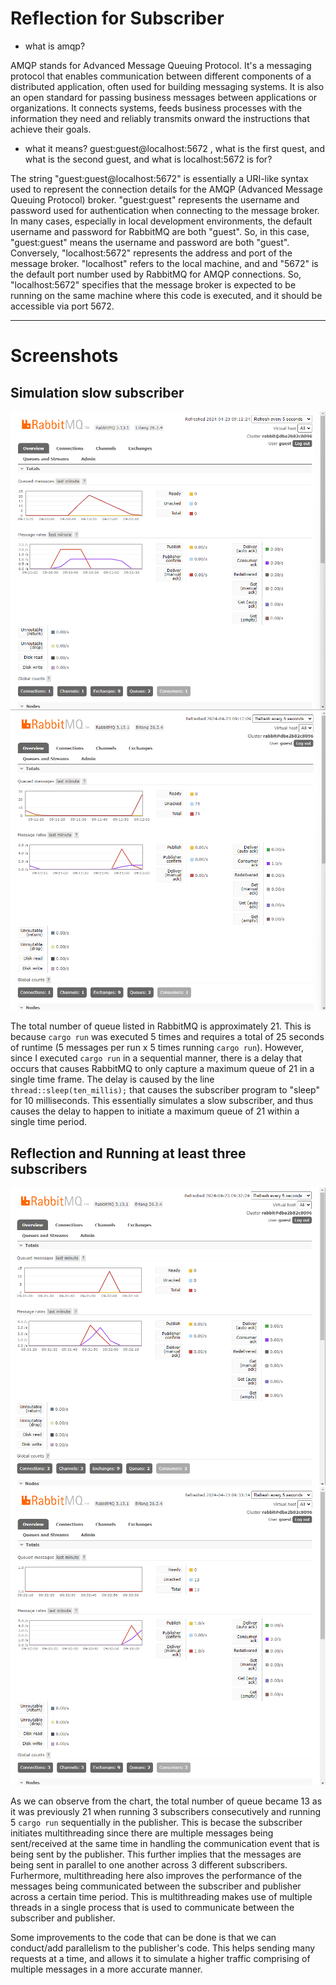 # Reflection for Subscriber

- what is amqp?

AMQP stands for Advanced Message Queuing Protocol. It's a messaging protocol that enables communication between different components of a distributed application, often used for building messaging systems. It is also an open standard for passing business messages between applications or organizations. It connects systems, feeds business processes with the information they need and reliably transmits onward the instructions that achieve their goals. 

- what it means? guest:guest@localhost:5672 , what is the first quest, and what is the second guest, and what is localhost:5672 is for? 

The string "guest:guest@localhost:5672" is essentially a URI-like syntax used to represent the connection details for the AMQP (Advanced Message Queuing Protocol) broker. "guest:guest" represents the username and password used for authentication when connecting to the message broker. In many cases, especially in local development environments, the default username and password for RabbitMQ are both "guest". So, in this case, "guest:guest" means the username and password are both "guest". Conversely, "localhost:5672" represents the address and port of the message broker. "localhost" refers to the local machine, and and "5672" is the default port number used by RabbitMQ for AMQP connections. So, "localhost:5672" specifies that the message broker is expected to be running on the same machine where this code is executed, and it should be accessible via port 5672.

-------------------------------------------------------------------------------------------------------------
# Screenshots

## Simulation slow subscriber
![Screenshot 2024-04-23 091133.png](assets%2FScreenshot%202024-04-23%20091133.png)
![Screenshot 2024-04-23 091219.png](assets%2FScreenshot%202024-04-23%20091219.png)

The total number of queue listed in RabbitMQ is approximately 21. This is because `cargo run` was executed 5 times and requires a total of 25 seconds of runtime (5 messages per run x 5 times running `cargo run`). However, since I executed `cargo run` in a sequential manner, there is a delay that occurs that causes RabbitMQ to only capture a maximum queue of 21 in a single time frame. The delay is caused by the line `thread::sleep(ten_millis);` that causes the subscriber program to "sleep" for 10 milliseconds. This essentially simulates a slow subscriber, and thus causes the delay to happen to initiate a maximum queue of 21 within a single time period.

## Reflection and Running at least three subscribers
![Screenshot 2024-04-23 093232.png](assets%2FScreenshot%202024-04-23%20093232.png)
![Screenshot 2024-04-23 093321.png](assets%2FScreenshot%202024-04-23%20093321.png)

As we can observe from the chart, the total number of queue became 13 as it was previously 21 when running 3 subscribers consecutively and running 5 `cargo run` sequentially in the publisher. This is becase the subscriber initiates multithreading since there are multiple messages being sent/received at the same time in handling the communication event that is being sent by the publisher. This further implies that the messages are being sent in parallel to one another across 3 different subscribers. Furhermore, multithreading here also improves the performance of the messages being communicated between the subscriber and publisher across a certain time period. This is multithreading makes use of multiple threads in a single process that is used to communicate between the subscriber and publisher.

Some improvements to the code that can be done is that we can conduct/add parallelism to the publisher's code. This helps sending many requests at a time, and allows it to simulate a higher traffic comprising of multiple messages in a more accurate manner.


